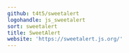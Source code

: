 ```yaml
---
github: t4t5/sweetalert
logohandle: js_sweetalert
sort: sweetalert
title: SweetAlert
website: 'https://sweetalert.js.org/'
---
```

